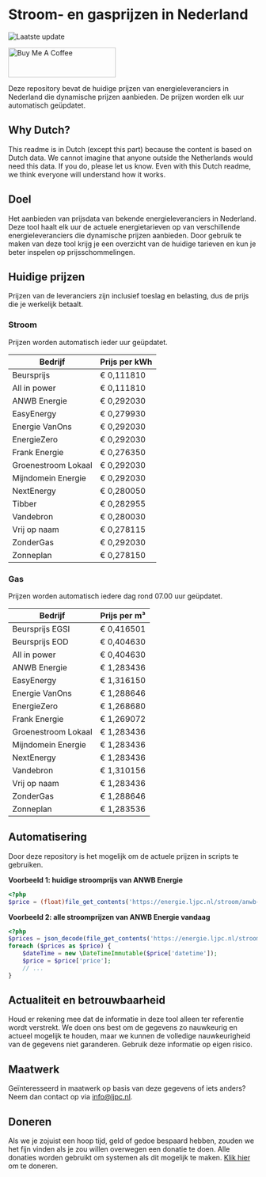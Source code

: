 # Stroom- en gasprijzen in Nederland

![Laatste update](https://img.shields.io/badge/laatste%20update-2025--03--14%2010%3A00%20CET-brightgreen)

<a href="https://www.buymeacoffee.com/Lars-" target="_blank"><img src="https://cdn.buymeacoffee.com/buttons/v2/default-orange.png" alt="Buy Me A Coffee" height="60" style="height: 60px !important;width: 217px !important;" ></a>

Deze repository bevat de huidige prijzen van energieleveranciers in Nederland die dynamische prijzen aanbieden. De prijzen worden elk uur automatisch geüpdatet.

## Why Dutch?

This readme is in Dutch (except this part) because the content is based on Dutch data. We cannot imagine that anyone outside the Netherlands would need this data. If you do, please let us know. Even with this Dutch readme, we think
everyone will understand how it works.

## Doel

Het aanbieden van prijsdata van bekende energieleveranciers in Nederland. Deze tool haalt elk uur de actuele energietarieven op van verschillende energieleveranciers die dynamische prijzen aanbieden. Door gebruik te maken van deze tool
krijg je een overzicht van de huidige tarieven en kun je beter inspelen op prijsschommelingen.

## Huidige prijzen

Prijzen van de leveranciers zijn inclusief toeslag en belasting, dus de prijs die je werkelijk betaalt.

### Stroom

Prijzen worden automatisch ieder uur geüpdatet.

 Bedrijf | Prijs per kWh 
---------|---------------
Beursprijs | € 0,111810
All in power | € 0,111810
ANWB Energie | € 0,292030
EasyEnergy | € 0,279930
Energie VanOns | € 0,292030
EnergieZero | € 0,292030
Frank Energie | € 0,276350
Groenestroom Lokaal | € 0,292030
Mijndomein Energie | € 0,292030
NextEnergy | € 0,280050
Tibber | € 0,282955
Vandebron | € 0,280030
Vrij op naam | € 0,278115
ZonderGas | € 0,292030
Zonneplan | € 0,278150


### Gas

Prijzen worden automatisch iedere dag rond 07.00 uur geüpdatet.

 Bedrijf | Prijs per m³ 
---------|--------------
Beursprijs EGSI | € 0,416501
Beursprijs EOD | € 0,404630
All in power | € 0,404630
ANWB Energie | € 1,283436
EasyEnergy | € 1,316150
Energie VanOns | € 1,288646
EnergieZero | € 1,268680
Frank Energie | € 1,269072
Groenestroom Lokaal | € 1,283436
Mijndomein Energie | € 1,283436
NextEnergy | € 1,283436
Vandebron | € 1,310156
Vrij op naam | € 1,283436
ZonderGas | € 1,288646
Zonneplan | € 1,283536


## Automatisering

Door deze repository is het mogelijk om de actuele prijzen in scripts te gebruiken.

**Voorbeeld 1: huidige stroomprijs van ANWB Energie**

```php
<?php
$price = (float)file_get_contents('https://energie.ljpc.nl/stroom/anwb-energie-nu.txt');

```

**Voorbeeld 2: alle stroomprijzen van ANWB Energie vandaag**

```php
<?php
$prices = json_decode(file_get_contents('https://energie.ljpc.nl/stroom/all-in-power-vandaag.json'),true);
foreach ($prices as $price) {
    $dateTime = new \DateTimeImmutable($price['datetime']);
    $price = $price['price'];
    // ...
}
```

## Actualiteit en betrouwbaarheid

Houd er rekening mee dat de informatie in deze tool alleen ter referentie wordt verstrekt. We doen ons best om de gegevens zo nauwkeurig en actueel mogelijk te houden, maar we kunnen de volledige nauwkeurigheid van de gegevens niet
garanderen. Gebruik deze informatie op eigen risico.

## Maatwerk

Geïnteresseerd in maatwerk op basis van deze gegevens of iets anders? Neem dan contact op
via [info@ljpc.nl](mailto:info@ljpc.nl?subject=Energie%20prijzen).

## Doneren

Als we je zojuist een hoop tijd, geld of gedoe bespaard hebben, zouden we het fijn vinden als je zou willen overwegen een
donatie te doen. Alle donaties worden gebruikt om systemen als dit mogelijk te
maken. [Klik hier](https://www.buymeacoffee.com/Lars-) om te doneren.
